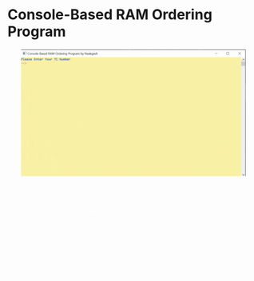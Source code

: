 # Console-Based RAM Ordering Program
<div align="center"><p><img src="https://github.com/naakgash/naakgash/blob/main/Assets/OrderCLI.gif" width="450px">
